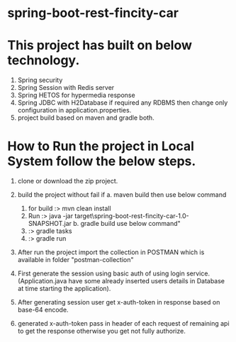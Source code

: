 # spring-boot-rest-fincity-car

# This project has built on below technology.
1. Spring security
2. Spring Session with Redis server
3. Spring HETOS for hypermedia response
4. Spring JDBC with H2Database if required any RDBMS then change only configuration in application.properties.
5. project build based on maven and gradle both.

# How to Run the project in Local System follow the below steps.

1. clone or download the zip project.
2. build the project without fail if
   a. maven build then use below command
     1. for build :\> mvn clean install
     2. Run :\> java -jar target\spring-boot-rest-fincity-car-1.0-SNAPSHOT.jar
   b. gradle build use below command"
      1. :\> gradle tasks
      2. :\> gradle run
      
3. After run the project import the collection in POSTMAN which is available in folder "postman-collection"
  1. First generate the session using basic auth of using login service.(Application.java have some already inserted users details in Database at time starting the application).
  2. After generating session user get x-auth-token in response based on base-64 encode.
  3. generated x-auth-token pass in header of each request of remaining api to get the response otherwise you get not fully authorize.
      
